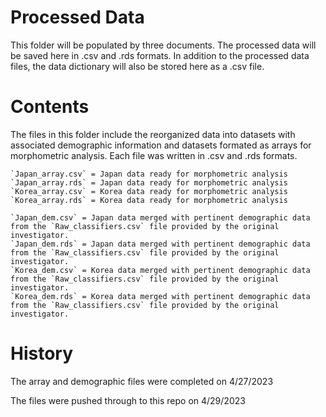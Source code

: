 # Processed Data

This folder will be populated by three documents. The processed data will be saved here in .csv and .rds formats. In addition to the processed data files, the data dictionary will also be stored here as a .csv file. 

# Contents

The files in this folder include the reorganized data into datasets with associated demographic information and datasets formated as arrays for morphometric analysis. Each file was written in .csv and .rds formats. 

	`Japan_array.csv` = Japan data ready for morphometric analysis
	`Japan_array.rds` = Japan data ready for morphometric analysis
	`Korea_array.csv` = Korea data ready for morphometric analysis
	`Korea_array.rds` = Korea data ready for morphometric analysis
	
	`Japan_dem.csv` = Japan data merged with pertinent demographic data from the `Raw_classifiers.csv` file provided by the original investigator. 
	`Japan_dem.rds` = Japan data merged with pertinent demographic data from the `Raw_classifiers.csv` file provided by the original investigator. 
	`Korea_dem.csv` = Korea data merged with pertinent demographic data from the `Raw_classifiers.csv` file provided by the original investigator. 
	`Korea_dem.rds` = Korea data merged with pertinent demographic data from the `Raw_classifiers.csv` file provided by the original investigator. 



# History

The array and demographic files were completed on 4/27/2023

The files were pushed through to this repo on 4/29/2023